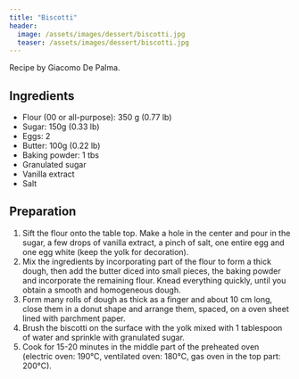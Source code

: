 ```yaml
---
title: "Biscotti"
header:
  image: /assets/images/dessert/biscotti.jpg
  teaser: /assets/images/dessert/biscotti.jpg
---
```


Recipe by Giacomo De Palma.

## Ingredients
* Flour (00 or all-purpose): 350 g (0.77 lb)
* Sugar: 150g (0.33 lb)
* Eggs: 2
* Butter: 100g (0.22 lb)
* Baking powder: 1 tbs
* Granulated sugar
* Vanilla extract
* Salt

## Preparation
1. Sift the flour onto the table top. Make a hole in the center and pour in the sugar, a few drops of vanilla extract, a pinch of salt, one entire egg and one egg white (keep the yolk for decoration).
2. Mix the ingredients by incorporating part of the flour to form a thick dough, then add the butter diced into small pieces, the baking powder and incorporate the remaining flour. Knead everything quickly, until you obtain a smooth and homogeneous dough.
3. Form many rolls of dough as thick as a finger and about 10 cm long, close them in a donut shape and arrange them, spaced, on a oven sheet lined with parchment paper.
4. Brush the biscotti on the surface with the yolk mixed with 1 tablespoon of water and sprinkle with granulated sugar.
5. Cook for 15-20 minutes in the middle part of the preheated oven (electric oven: 190°C, ventilated oven: 180°C, gas oven in the top part: 200°C).

